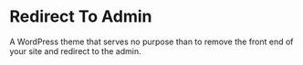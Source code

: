 # Redirect To Admin
A WordPress theme that serves no purpose than to remove the front end of your site and redirect to the admin.
